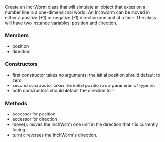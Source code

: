 Create an InchWorm class that will simulate an object that exists on a number line in a one-dimensional world. An Inchworm can be moved in either a positive (+1) or negative (-1) direction one unit at a time. The class will have two instance variables: position and direction. 

### Members
- position
- direction

### Constructors
- first constructor takes no arguments; the initial position should default to zero
- second constructor takes the initial position as a parameter of type int
- both constructors should default the direction to 1

### Methods
- accessor for position
- accessor for direction
- move(): moves the InchWorm one unit in the direction that it is currently facing.
- turn(): reverses the InchWorm's direction.